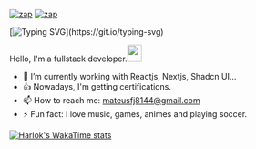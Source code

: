 [![zap](https://img.shields.io/badge/Instagram-E4405F?style=for-the-badge&logo=instagram&logoColor=white)](https://www.instagram.com/mateus_fjj/)
[![zap](https://img.shields.io/badge/LinkedIn-0077B5?style=for-the-badge&logo=linkedin&logoColor=white)](https://www.linkedin.com/in/mateus-sousa-a9465325b/)

[![Typing SVG](https://readme-typing-svg.herokuapp.com?lines=Hi%2C+I'm+happy+because+you+are+here!!!)](https://git.io/typing-svg)

Hello, I'm a fullstack developer.<a href="https://www.gautamkrishnar.com/"><img src="https://media.giphy.com/media/hvRJCLFzcasrR4ia7z/giphy.gif" width="25px" height="30px"></a>

- 🍃 I’m currently working with Reactjs, Nextjs, Shadcn UI...
- 👍 Nowadays, I'm getting certifications.
- 📫 How to reach me: mateusfj8144@gmail.com
- ⚡ Fun fact: I love music, games, animes and playing soccer.


[![Harlok's WakaTime stats](https://github-readme-stats.vercel.app/api/wakatime?username=mateusfj)](https://github.com/anuraghazra/github-readme-stats)
